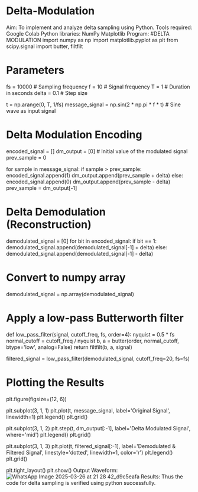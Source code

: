 # Delta-Modulation
Aim:
To implement and analyze delta sampling using Python.
Tools required:
Google Colab 
Python libraries: 
NumPy
Matplotlib
Program:
#DELTA MODULATION 
import numpy as np
import matplotlib.pyplot as plt
from scipy.signal import butter, filtfilt

# Parameters
fs = 10000  # Sampling frequency
f = 10  # Signal frequency
T = 1  # Duration in seconds
delta = 0.1  # Step size

t = np.arange(0, T, 1/fs)
message_signal = np.sin(2 * np.pi * f * t)  # Sine wave as input signal

# Delta Modulation Encoding
encoded_signal = []
dm_output = [0]  # Initial value of the modulated signal
prev_sample = 0

for sample in message_signal:
    if sample > prev_sample:
        encoded_signal.append(1)
        dm_output.append(prev_sample + delta)
    else:
        encoded_signal.append(0)
        dm_output.append(prev_sample - delta)
    prev_sample = dm_output[-1]

# Delta Demodulation (Reconstruction)
demodulated_signal = [0]
for bit in encoded_signal:
    if bit == 1:
        demodulated_signal.append(demodulated_signal[-1] + delta)
    else:
        demodulated_signal.append(demodulated_signal[-1] - delta)

# Convert to numpy array
demodulated_signal = np.array(demodulated_signal)

# Apply a low-pass Butterworth filter
def low_pass_filter(signal, cutoff_freq, fs, order=4):
    nyquist = 0.5 * fs
    normal_cutoff = cutoff_freq / nyquist
    b, a = butter(order, normal_cutoff, btype='low', analog=False)
    return filtfilt(b, a, signal)

filtered_signal = low_pass_filter(demodulated_signal, cutoff_freq=20, fs=fs)

# Plotting the Results
plt.figure(figsize=(12, 6))

plt.subplot(3, 1, 1)
plt.plot(t, message_signal, label='Original Signal', linewidth=1)
plt.legend()
plt.grid()

plt.subplot(3, 1, 2)
plt.step(t, dm_output[:-1], label='Delta Modulated Signal', where='mid')
plt.legend()
plt.grid()

plt.subplot(3, 1, 3)
plt.plot(t, filtered_signal[:-1], label='Demodulated & Filtered Signal', linestyle='dotted', linewidth=1, color='r')
plt.legend()
plt.grid()

plt.tight_layout()
plt.show()
Output Waveform:
![WhatsApp Image 2025-03-26 at 21 28 42_d9c5eafa](https://github.com/user-attachments/assets/298c85b4-0a36-4785-9c64-0d499ed6a557)
Results:
Thus the code for delta sampling is verified using python successfully.
